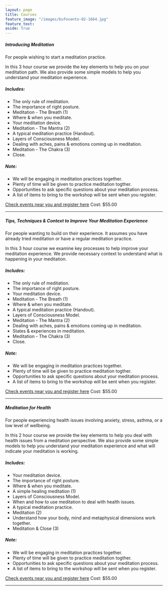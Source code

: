 ```yaml
---
layout: page
title: Courses
feature_image: "/images/bufovento-02-1664.jpg"
feature_text: 
aside: true
---
```

##### Introducing Meditation
For people wishing to start a meditation practice. 

In this 3 hour course we provide the key elements to help you on your meditation path. We also provide some simple models to help you understand your meditation experience.

##### Includes: 
* The only rule of meditation.
* The importance of right posture.
* Meditation - The Breath (1)
* Where & when you meditate.
* Your meditation device.
* Meditation - The Mantra (2)
* A typical meditation practice (Handout).
* Layers of Consciousness Model. 
* Dealing with aches, pains & emotions coming up in meditation.
* Meditation - The Chakra (3)
* Close.

##### Note: 
* We will be engaging in meditation practices together.
* Plenty of time will be given to practice meditation togther.
* Opportunities to ask specific questions about your meditation process.
* A list of items to bring to the workshop will be sent when you register. 

[Check events near you and register here](/events) Cost: $55.00

_____________________________________________________________________________

##### Tips, Techniques & Context to Improve Your Meditation Experience

For people wanting to build on their experience. It assumes you have already tried meditation or have a regular meditation practice. 

In this 3 hour course we examine key processes to help improve your meditation experience. We provide necessary context to understand what is happening in your meditation.

##### Includes: 
* The only rule of meditation.
* The importance of right posture.
* Your meditation device.
* Meditation - The Breath (1)
* Where & when you meditate.
* A typical meditation practice (Handout).
* Layers of Consciousness Model.
* Meditation - The Mantra (2)
* Dealing with aches, pains & emotions coming up in meditation.
* States & experiences in meditation.
* Meditation - The Chakra (3)
* Close. 

##### Note: 
* We will be engaging in meditation practices together.
* Plenty of time will be given to practice meditation togther.
* Opportunities to ask specific questions about your meditation process.
* A list of items to bring to the workshop will be sent when you register. 

[Check events near you and register here](/events) Cost: $55.00
______________________________________________________________________________

##### Meditation for Health

For people experiencing health issues involving anxiety, stress, asthma, or a low level of wellbeing. 

In this 2 hour course we provide the key elements to help you deal with health issues from a meditation perspective. We also provide some simple models to help you understand your meditation experience and what will indicate your meditation is working.

##### Includes: 
* Your meditation device.
* The importance of right posture.
* Where & when you meditate.
* A simple healing meditation (1)
* Layers of Consciousness Model.
* When and how to use meditation to deal with health issues.
* A typical meditation practice.
* Meditation (2)
* Understand how your body, mind and metaphysical dimensions work together.
* Meditation & Close (3)

##### Note: 
* We will be engaging in meditation practices together.
* Plenty of time will be given to practice meditation togther.
* Opportunities to ask specific questions about your meditation process.
* A list of items to bring to the workshop will be sent when you register. 

[Check events near you and register here](/events) Cost: $55.00 


--- 




